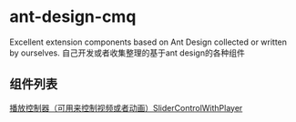 # ant-design-cmq
Excellent extension components based on Ant Design collected or written by ourselves.
自己开发或者收集整理的基于ant design的各种组件


## 组件列表 

[播放控制器（可用来控制视频或者动画）SliderControlWithPlayer](./components/slider-control-with-player/index.md)
